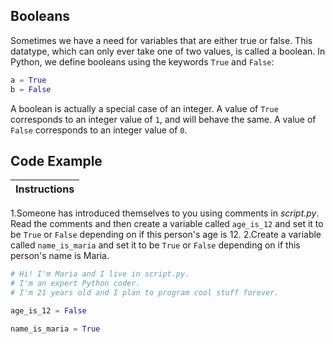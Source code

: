 ## Booleans
Sometimes we have a need for variables that are either true or false. This datatype, which can only ever take one of two values, 
is called a boolean. In Python, we define booleans using the keywords `True` and `False`:

```python
a = True
b = False
````

A boolean is actually a special case of an integer. A value of `True` corresponds to an integer value of `1`, and will behave the same. 
A value of `False` corresponds to an integer value of `0`.

## Code Example

Instructions  | 
------------  |
1.Someone has introduced themselves to you using comments in *script.py*. Read the comments and then create a variable called `age_is_12` and set it to be `True` or `False` depending on if this person's age is 12.
2.Create a variable called `name_is_maria` and set it to be `True` or `False` depending on if this person's name is Maria.

```python
# Hi! I'm Maria and I live in script.py.
# I'm an expert Python coder.
# I'm 21 years old and I plan to program cool stuff forever.

age_is_12 = False

name_is_maria = True
```
